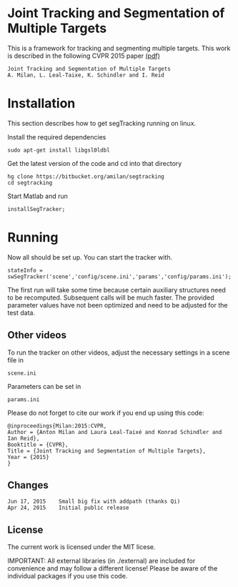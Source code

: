 Joint Tracking and Segmentation of Multiple Targets
===================================================

This is a framework for tracking and segmenting multiple targets.
This work is described in the following CVPR 2015 paper [(pdf)](http://www.milanton.de/files/cvpr2015/cvpr2015-anton.pdf)


    Joint Tracking and Segmentation of Multiple Targets
    A. Milan, L. Leal-Taixe, K. Schindler and I. Reid 


Installation
==============

This section describes how to get segTracking running on linux.

Install the required dependencies

    sudo apt-get install libgsl0ldbl

Get the latest version of the code and cd into that directory

    hg clone https://bitbucket.org/amilan/segtracking
    cd segtracking
    

Start Matlab and run

	installSegTracker;
    
        
Running
=======

	
Now all should be set up. You can start the tracker with.

    stateInfo = swSegTracker('scene','config/scene.ini','params','config/params.ini');
    

The first run will take some time because certain auxiliary structures
need to be recomputed. Subsequent calls will be much faster. The provided
parameter values have not been optimized and need to be adjusted for the
test data.
    
    
    
Other videos
------------

To run the tracker on other videos, adjust the necessary settings in a scene file in 

    scene.ini
    
Parameters can be set in

    params.ini

	
Please do not forget to cite our work if you end up using this code:


    @inproceedings{Milan:2015:CVPR,
	Author = {Anton Milan and Laura Leal-Taixé and Konrad Schindler and Ian Reid},
	Booktitle = {CVPR},
	Title = {Joint Tracking and Segmentation of Multiple Targets},
	Year = {2015}
    }
    
    
Changes
-------

	Jun 17, 2015	Small big fix with addpath (thanks Qi)
	Apr 24, 2015	Initial public release
	
	
License
-------
The current work is licensed under the MIT licese.

IMPORTANT: All external libraries (in ./external) are included for convenience
and may follow a different license! Please be aware of the individual 
packages if you use this code.
